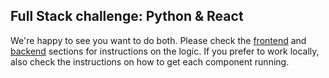 ## Full Stack challenge: Python & React

We're happy to see you want to do both. Please check the [frontend](#frontend-challenge) and [backend](#backend-challenge-python) sections for instructions on the logic. If you prefer to work locally, also check the instructions on how to get each component running.
